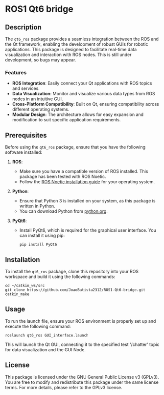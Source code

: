 # ROS1 Qt6 bridge

## Description

The `qt6_ros` package provides a seamless integration between the ROS and the Qt framework, enabling the development of robust GUIs for robotic applications. This package is designed to facilitate real-time data visualization and interaction with ROS nodes. This is still under development, so bugs may appear.

### Features

- **ROS Integration**: Easily connect your Qt applications with ROS topics and services.
- **Data Visualization**: Monitor and visualize various data types from ROS nodes in an intuitive GUI.
- **Cross-Platform Compatibility**: Built on Qt, ensuring compatibility across different operating systems.
- **Modular Design**: The architecture allows for easy expansion and modification to suit specific application requirements.

## Prerequisites

Before using the `qt6_ros` package, ensure that you have the following software installed:

1. **ROS**:
   - Make sure you have a compatible version of ROS installed. This package has been tested with ROS Noetic.
   - Follow the [ROS Noetic installation guide](http://wiki.ros.org/noetic/Installation/Ubuntu) for your operating system.

2. **Python**:
   - Ensure that Python 3 is installed on your system, as this package is written in Python.
   - You can download Python from [python.org](https://www.python.org/downloads/).

3. **PyQt6**:
   - Install PyQt6, which is required for the graphical user interface. You can install it using pip:
     ```
     pip install PyQt6
     ```

## Installation

To install the `qt6_ros` package, clone this repository into your ROS workspace and build it using the following commands:

```
cd ~/catkin_ws/src
git clone https://github.com/JoaoBatista2312/ROS1-Qt6-bridge.git
catkin_make
```

## Usage
To run the launch file, ensure your ROS environment is properly set up and execute the following command:
```
roslaunch qt6_ros GUI_interface.launch
```
This will launch the Qt GUI, connecting it to the specified test '/chatter' topic for data visualization and the GUI Node.

## License

This package is licensed under the GNU General Public License v3 (GPLv3). You are free to modify and redistribute this package under the same license terms. For more details, please refer to the GPLv3 license.

